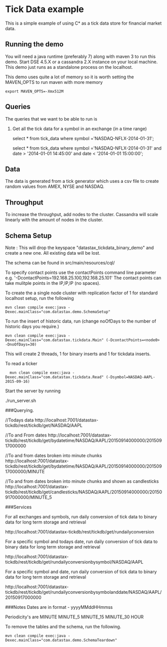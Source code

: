 Tick Data example
========================================================

This is a simple example of using C* as a tick data store for financial market data.

## Running the demo

You will need a java runtime (preferably 7) along with maven 3 to run this demo. Start DSE 4.5.X or a cassandra 2.X instance on your local machine. This demo just runs as a standalone process on the localhost.

This demo uses quite a lot of memory so it is worth setting the MAVEN_OPTS to run maven with more memory

    export MAVEN_OPTS=-Xmx512M

## Queries

The queries that we want to be able to run is

1. Get all the tick data for a symbol in an exchange (in a time range)

     select * from tick_data where symbol ='NASDAQ-NFLX-2014-01-31';

     select * from tick_data where symbol ='NASDAQ-NFLX-2014-01-31' and date > '2014-01-01 14:45:00' and date < '2014-01-01 15:00:00';

## Data

The data is generated from a tick generator which uses a csv file to create random values from AMEX, NYSE and NASDAQ.

## Throughput

To increase the throughput, add nodes to the cluster. Cassandra will scale linearly with the amount of nodes in the cluster.

## Schema Setup
Note : This will drop the keyspace "datastax_tickdata_binary_demo" and create a new one. All existing data will be lost.

The schema can be found in src/main/resources/cql/

To specify contact points use the contactPoints command line parameter e.g. '-DcontactPoints=192.168.25.100,192.168.25.101'
The contact points can take mulitple points in the IP,IP,IP (no spaces).

To create the a single node cluster with replication factor of 1 for standard localhost setup, run the following

    mvn clean compile exec:java -Dexec.mainClass="com.datastax.demo.SchemaSetup"

To run the insert of historic data, run (change noOfDays to the number of historic days you require.)

    mvn clean compile exec:java -Dexec.mainClass="com.datastax.tickdata.Main" (-DcontactPoints=<node0> -DnoOfDays=30)

This will create 2 threads, 1 for binary inserts and 1 for tickdata inserts.

To read a ticker

	  mvn clean compile exec:java -Dexec.mainClass="com.datastax.tickdata.Read" (-Dsymbol=NASDAQ-AAPL-2015-09-16)


Start the server by running

  ./run_server.sh

###Querying.

//Todays data
http://localhost:7001/datastax-tickdb/rest/tickdb/get/NASDAQ/AAPL

//To and From dates
http://localhost:7001/datastax-tickdb/rest/tickdb/get/bydatetime/NASDAQ/AAPL/20150914000000/20150917000000

//To and from dates broken into minute chunks
http://localhost:7001/datastax-tickdb/rest/tickdb/get/bydatetime/NASDAQ/AAPL/20150914000000/20150917000000/MINUTE

//To and from dates broken into minute chunks and shown as candlesticks
http://localhost:7001/datastax-tickdb/rest/tickdb/get/candlesticks/NASDAQ/AAPL/20150914000000/20150917000000/MINUTE_5

###Services

For all exchanges and symbols, run daily conversion of tick data to binary data for long term storage and retrieval

  http://localhost:7001/datastax-tickdb/rest/tickdb/get/rundailyconversion

For a specific symbol and todays date, run daily conversion of tick data to binary data for long term storage and retrieval

  http://localhost:7001/datastax-tickdb/rest/tickdb/get/rundailyconversionbysymbol/NASDAQ/AAPL

For a specific symbol and date, run daily conversion of tick data to binary data for long term storage and retrieval

  http://localhost:7001/datastax-tickdb/rest/tickdb/get/rundailyconversionbysymbolanddate/NASDAQ/AAPL/20150917000000


###Notes
Dates are in format - yyyyMMddHHmmss

Periodicity's are
MINUTE
MINUTE_5
MINUTE_15
MINUTE_30
HOUR


To remove the tables and the schema, run the following.

    mvn clean compile exec:java -Dexec.mainClass="com.datastax.demo.SchemaTeardown"

